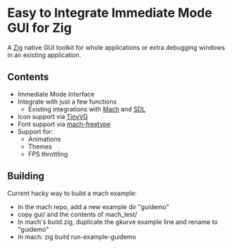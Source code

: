 # Easy to Integrate Immediate Mode GUI for Zig

A [Zig](https://ziglang.org/) native GUI toolkit for whole applications or extra debugging windows in an existing application.

## Contents

- Immediate Mode Interface
- Integrate with just a few functions
  - Existing integrations with [Mach](https://machengine.org/) and [SDL](https://libsdl.org/)
- Icon support via [TinyVG](https://tinyvg.tech/)
- Font support via [mach-freetype](https://github.com/hexops/mach-freetype/)
- Support for:
  - Animations
  - Themes
  - FPS throttling

## Building

Current hacky way to build a mach example:
- In the mach repo, add a new example dir "guidemo"
- copy gui/ and the contents of mach_test/
- In mach's build.zig, duplicate the gkurve example line and rename to "guidemo"
- In mach: zig build run-example-guidemo

